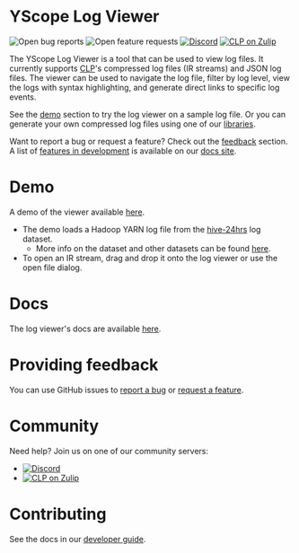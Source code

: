 # YScope Log Viewer

![Open bug reports][bugs-shield]
![Open feature requests][feature-requests-shield]
[![Discord][badge-discord]][yscope-community-discord]
[![CLP on Zulip][badge-zulip]][yscope-community-zulip]

The YScope Log Viewer is a tool that can be used to view log files. It currently supports
[CLP][clp-repo]'s compressed log files (IR streams) and JSON log files. The viewer can be used to
navigate the log file, filter by log level, view the logs with syntax highlighting, and generate
direct links to specific log events.

See the [demo](#demo) section to try the log viewer on a sample log file. Or you can generate your
own compressed log files using one of our [libraries][docs-site/generating-ir-stream-logs].

Want to report a bug or request a feature? Check out the [feedback](#providing-feedback) section.
A list of [features in development][docs-site/features-in-development] is available on our
[docs site][docs-site].

# Demo

A demo of the viewer available [here][online-demo].

* The demo loads a Hadoop YARN log file from the [hive-24hrs] log dataset.
  * More info on the dataset and other datasets can be found [here][datasets].
* To open an IR stream, drag and drop it onto the log viewer or use the open file dialog.

# Docs

The log viewer's docs are available [here][docs-site].

# Providing feedback

You can use GitHub issues to [report a bug][bug-report] or [request a feature][feature-req].

# Community

Need help? Join us on one of our community servers:

* [![Discord][badge-discord]][yscope-community-discord]
* [![CLP on Zulip][badge-zulip]][yscope-community-zulip]

# Contributing

See the docs in our [developer guide][docs-site/dev-guide].

[badge-discord]: https://img.shields.io/discord/1377353873068392580?style=flat&logo=discord&logoColor=white&label=Discord&labelColor=%235561f5
[badge-zulip]: https://img.shields.io/badge/Zulip-yscope--clp-1888FA?logo=zulip
[bug-report]: https://github.com/y-scope/yscope-log-viewer/issues/new?labels=bug&template=bug-report.yml
[bugs-shield]: https://img.shields.io/github/issues/y-scope/yscope-log-viewer/bug?label=bugs
[clp-repo]: https://github.com/y-scope/clp
[datasets]: https://docs.yscope.com/clp/main/user-docs/resources-datasets
[docs-site]: https://docs.yscope.com/yscope-log-viewer/main/
[docs-site/building]: https://docs.yscope.com/yscope-log-viewer/main/dev-guide/building-getting-started
[docs-site/dev-guide]: https://docs.yscope.com/yscope-log-viewer/main/dev-guide/index
[docs-site/features-in-development]: https://docs.yscope.com/yscope-log-viewer/main/index#features-in-development
[docs-site/generating-ir-stream-logs]: https://docs.yscope.com/yscope-log-viewer/main/index#generating-ir-stream-logs
[feature-req]: https://github.com/y-scope/yscope-log-viewer/issues/new?labels=enhancement&template=feature-request.yml
[feature-requests-shield]: https://img.shields.io/github/issues/y-scope/yscope-log-viewer/enhancement?label=feature-requests
[hive-24hrs]: https://zenodo.org/records/7094921#.Y5JbH33MKHs
[online-demo]: https://y-scope.github.io/yscope-log-viewer/?filePath=https://yscope.s3.us-east-2.amazonaws.com/sample-logs/yarn-ubuntu-resourcemanager-ip-172-31-17-135.log.1.clp.zst
[yscope-community-discord]: https://discord.gg/7kZA2m5G87
[yscope-community-zulip]: https://yscope-clp.zulipchat.com
